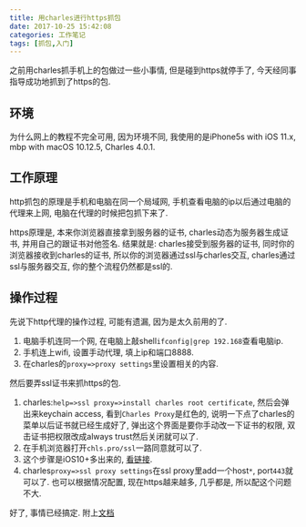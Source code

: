 ```yaml
---
title: 用charles进行https抓包
date: 2017-10-25 15:42:08
categories: 工作笔记
tags: [抓包,入门]
---
```

之前用charles抓手机上的包做过一些小事情, 但是碰到https就停手了, 今天经同事指导成功地抓到了https的包.

<!--more-->

## 环境

为什么网上的教程不完全可用, 因为环境不同, 我使用的是iPhone5s with iOS 11.x, mbp with macOS 10.12.5, Charles 4.0.1.

## 工作原理

http抓包的原理是手机和电脑在同一个局域网, 手机查看电脑的ip以后通过电脑的代理来上网, 电脑在代理的时候把包抓下来了.

https原理是, 本来你浏览器直接拿到服务器的证书, charles动态为服务器生成证书, 并用自己的跟证书对他签名. 结果就是: charles接受到服务器的证书, 同时你的浏览器接收到charles的证书, 所以你的浏览器通过ssl与charles交互, charles通过ssl与服务器交互, 你的整个流程仍然都是ssl的.

## 操作过程

先说下http代理的操作过程, 可能有遗漏, 因为是太久前用的了.

1. 电脑手机连同一个网, 在电脑上敲shell`ifconfig|grep 192.168`查看电脑ip.
2. 手机连上wifi, 设置手动代理, 填上ip和端口8888.
3. 在charles的`proxy=>proxy settings`里设置相关的内容.

然后要弄ssl证书来抓https的包.

1. charles:`help=>ssl proxy=>install charles root certificate`, 然后会弹出来keychain access, 看到`Charles Proxy`是红色的, 说明一下点了charles的菜单以后证书就已经生成好了, 弹出这个界面是要你手动改一下证书的权限, 双击证书把权限改成always trust然后关闭就可以了.
2. 在手机浏览器打开`chls.pro/ssl`一路同意就可以了.
3. 这个步骤是iOS10+多出来的, [看链接](https://support.apple.com/en-nz/HT204477).
4. charles`proxy=>ssl proxy settings`在ssl proxy里add一个host`*`, port`443`就可以了. 也可以根据情况配置, 现在https越来越多, 几乎都是, 所以配这个问题不大.

好了, 事情已经搞定. 附上[文档](https://www.charlesproxy.com/documentation/proxying/ssl-proxying/)